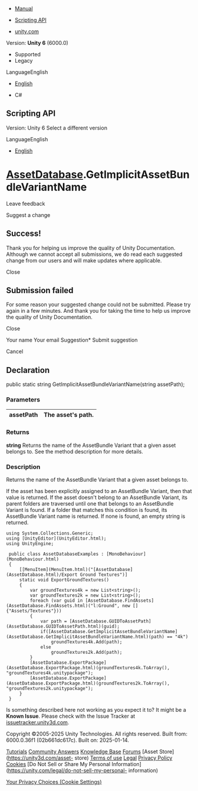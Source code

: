 [ ]()

  * [Manual](../Manual/index.html)
  * [Scripting API](../ScriptReference/index.html)

  * [unity.com](https://unity.com/)

Version: **Unity 6** (6000.0)

  * Supported
  * Legacy

LanguageEnglish

  * [English]()

  * C#

[ ](https://docs.unity3d.com)

## Scripting API

Version: Unity 6 Select a different version

LanguageEnglish

  * [English]()

#  [AssetDatabase](AssetDatabase.html).GetImplicitAssetBundleVariantName

Leave feedback

Suggest a change

## Success!

Thank you for helping us improve the quality of Unity Documentation. Although
we cannot accept all submissions, we do read each suggested change from our
users and will make updates where applicable.

Close

## Submission failed

For some reason your suggested change could not be submitted. Please <a>try
again</a> in a few minutes. And thank you for taking the time to help us
improve the quality of Unity Documentation.

Close

Your name Your email Suggestion* Submit suggestion

Cancel

[ ]()

## Declaration

public static string GetImplicitAssetBundleVariantName(string assetPath);

### Parameters

assetPath | The asset's path.  
---|---  
  
### Returns

**string** Returns the name of the AssetBundle Variant that a given asset
belongs to. See the method description for more details.

### Description

Returns the name of the AssetBundle Variant that a given asset belongs to.

If the asset has been explicitly assigned to an AssetBundle Variant, then that
value is returned. If the asset doesn't belong to an AssetBundle Variant, its
parent folders are traversed until one that belongs to an AssetBundle Variant
is found. If a folder that matches this condition is found, its AssetBundle
Variant name is returned. If none is found, an empty string is returned.

    
    
    using System.Collections.Generic;
    using [UnityEditor](UnityEditor.html);
    using UnityEngine;  
      
     public class AssetDatabaseExamples : [MonoBehaviour](MonoBehaviour.html)
     {
         [[MenuItem](MenuItem.html)("[AssetDatabase](AssetDatabase.html)/Export Ground Textures")]
         static void ExportGroundTextures()
         {
             var groundTextures4k = new List<string>();
             var groundTextures2k = new List<string>();
             foreach (var guid in [AssetDatabase.FindAssets](AssetDatabase.FindAssets.html)("l:Ground", new []{"Assets/Textures"}))
             {
                 var path = [AssetDatabase.GUIDToAssetPath](AssetDatabase.GUIDToAssetPath.html)(guid);
                 if([AssetDatabase.GetImplicitAssetBundleVariantName](AssetDatabase.GetImplicitAssetBundleVariantName.html)(path) == "4k")
                     groundTextures4k.Add(path);
                 else
                     groundTextures2k.Add(path);
             }
             [AssetDatabase.ExportPackage](AssetDatabase.ExportPackage.html)(groundTextures4k.ToArray(), "groundTextures4k.unitypackage");
             [AssetDatabase.ExportPackage](AssetDatabase.ExportPackage.html)(groundTextures2k.ToArray(), "groundTextures2k.unitypackage");
         }
     }

Is something described here not working as you expect it to? It might be a
**Known Issue**. Please check with the Issue Tracker at
[issuetracker.unity3d.com](https://issuetracker.unity3d.com).

Copyright ©2005-2025 Unity Technologies. All rights reserved. Built from:
6000.0.36f1 (02b661dc617c). Built on: 2025-01-14.

[Tutorials](https://unity3d.com/learn) [Community
Answers](https://answers.unity3d.com) [Knowledge
Base](https://support.unity3d.com/hc/en-us)
[Forums](https://forum.unity3d.com) [Asset Store](https://unity3d.com/asset-
store) [Terms of use](https://docs.unity3d.com/Manual/TermsOfUse.html)
[Legal](https://unity.com/legal) [Privacy
Policy](https://unity.com/legal/privacy-policy)
[Cookies](https://unity.com/legal/cookie-policy) [Do Not Sell or Share My
Personal Information](https://unity.com/legal/do-not-sell-my-personal-
information)

[Your Privacy Choices (Cookie Settings)](javascript:void\(0\);)

